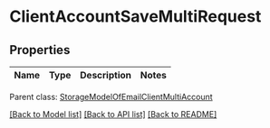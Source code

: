 # ClientAccountSaveMultiRequest

## Properties
Name | Type | Description | Notes
------------ | ------------- | ------------- | -------------

 Parent class: [StorageModelOfEmailClientMultiAccount](StorageModelOfEmailClientMultiAccount.md)

[[Back to Model list]](README.md#documentation-for-models) [[Back to API list]](README.md#documentation-for-api-endpoints) [[Back to README]](README.md)
